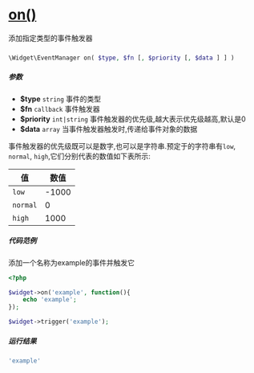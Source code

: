 [on()](http://twinh.github.com/widget/api/on)
=============================================

添加指定类型的事件触发器

### 
```php
\Widget\EventManager on( $type, $fn [, $priority [, $data ] ] )
```

##### 参数
* **$type** `string` 事件的类型
* **$fn** `callback` 事件触发器
* **$priority** `int|string` 事件触发器的优先级,越大表示优先级越高,默认是0
* **$data** `array` 当事件触发器触发时,传递给事件对象的数据


事件触发器的优先级既可以是数字,也可以是字符串.预定于的字符串有`low`, `normal`, `high`,它们分别代表的数值如下表所示:

| **值**   | **数值** |
|----------|----------|
| `low`    | -1000    |
| `normal` | 0        |
| `high`   | 1000     |



##### 代码范例
添加一个名称为example的事件并触发它
```php
<?php

$widget->on('example', function(){
    echo 'example';
});

$widget->trigger('example');
```
##### 运行结果
```php
'example'
```
